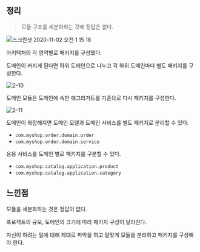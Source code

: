 ## 정리

> 모듈 구조를 세분화하는 것에 정답은 없다.

![스크린샷 2020-11-02 오전 1 15 18](https://user-images.githubusercontent.com/43809168/97808194-e232de00-1ca8-11eb-926b-e032c22b1b47.png)

아키텍처의 각 영역별로 패키지를 구성했다.

도메인이 커지게 된다면 하위 도메인으로 나누고 각 하위 도메인마다 별도 패키지를 구성한다.

![2-10](https://user-images.githubusercontent.com/43809168/97808171-b57ec680-1ca8-11eb-9e81-91d11e2d64ac.png)

도메인 모듈은 도메인에 속한 애그리거트를 기준으로 다시 패키지를 구성한다.

![2-11](https://user-images.githubusercontent.com/43809168/97808218-00004300-1ca9-11eb-98c0-a9c49efbcde2.png)

도메인이 복잡해지면 도메인 모델과 도메인 서비스를 별도 패키지로 분리할 수 있다.

- `com.myshop.order.domain.order`
- `com.myshop.order.domain.service`

응용 서비스를 도메인 별로 패키지를 구분할 수 있다.

- `com.myshop.catalog.application.product`
- `com.myshop.catalog.application.category`



## 느낀점

모듈을 세분화하는 것은 정답이 없다.

프로젝트의 규모, 도메인의 크기에 따라 패키지 구성이 달라진다.

자신이 하려는 일에 대해 제대로 파악을 하고 알맞게 모듈을 분리하고 패키지를 구성해야 한다.